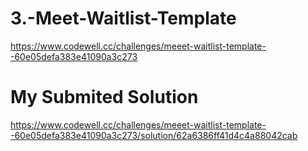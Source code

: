 # 3.-Meet-Waitlist-Template
https://www.codewell.cc/challenges/meeet-waitlist-template--60e05defa383e41090a3c273

# My Submited Solution
https://www.codewell.cc/challenges/meeet-waitlist-template--60e05defa383e41090a3c273/solution/62a6386ff41d4c4a88042cab
